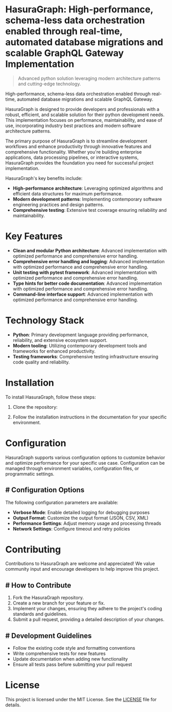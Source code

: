 <!-- fallback_HasuraGraph_20251026185513_63891 -->

# HasuraGraph: High-performance, schema-less data orchestration enabled through real-time, automated database migrations and scalable GraphQL Gateway Implementation
> Advanced python solution leveraging modern architecture patterns and cutting-edge technology.

High-performance, schema-less data orchestration enabled through real-time, automated database migrations and scalable GraphQL Gateway.

HasuraGraph is designed to provide developers and professionals with a robust, efficient, and scalable solution for their python development needs. This implementation focuses on performance, maintainability, and ease of use, incorporating industry best practices and modern software architecture patterns.

The primary purpose of HasuraGraph is to streamline development workflows and enhance productivity through innovative features and comprehensive functionality. Whether you're building enterprise applications, data processing pipelines, or interactive systems, HasuraGraph provides the foundation you need for successful project implementation.

HasuraGraph's key benefits include:

* **High-performance architecture**: Leveraging optimized algorithms and efficient data structures for maximum performance.
* **Modern development patterns**: Implementing contemporary software engineering practices and design patterns.
* **Comprehensive testing**: Extensive test coverage ensuring reliability and maintainability.

# Key Features

* **Clean and modular Python architecture**: Advanced implementation with optimized performance and comprehensive error handling.
* **Comprehensive error handling and logging**: Advanced implementation with optimized performance and comprehensive error handling.
* **Unit testing with pytest framework**: Advanced implementation with optimized performance and comprehensive error handling.
* **Type hints for better code documentation**: Advanced implementation with optimized performance and comprehensive error handling.
* **Command-line interface support**: Advanced implementation with optimized performance and comprehensive error handling.

# Technology Stack

* **Python**: Primary development language providing performance, reliability, and extensive ecosystem support.
* **Modern tooling**: Utilizing contemporary development tools and frameworks for enhanced productivity.
* **Testing frameworks**: Comprehensive testing infrastructure ensuring code quality and reliability.

# Installation

To install HasuraGraph, follow these steps:

1. Clone the repository:


2. Follow the installation instructions in the documentation for your specific environment.

# Configuration

HasuraGraph supports various configuration options to customize behavior and optimize performance for your specific use case. Configuration can be managed through environment variables, configuration files, or programmatic settings.

## # Configuration Options

The following configuration parameters are available:

* **Verbose Mode**: Enable detailed logging for debugging purposes
* **Output Format**: Customize the output format (JSON, CSV, XML)
* **Performance Settings**: Adjust memory usage and processing threads
* **Network Settings**: Configure timeout and retry policies

# Contributing

Contributions to HasuraGraph are welcome and appreciated! We value community input and encourage developers to help improve this project.

## # How to Contribute

1. Fork the HasuraGraph repository.
2. Create a new branch for your feature or fix.
3. Implement your changes, ensuring they adhere to the project's coding standards and guidelines.
4. Submit a pull request, providing a detailed description of your changes.

## # Development Guidelines

* Follow the existing code style and formatting conventions
* Write comprehensive tests for new features
* Update documentation when adding new functionality
* Ensure all tests pass before submitting your pull request

# License

This project is licensed under the MIT License. See the [LICENSE](https://github.com/demaagro/HasuraGraph/blob/main/LICENSE) file for details.
